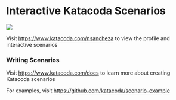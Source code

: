 # Interactive Katacoda Scenarios

[![](http://shields.katacoda.com/katacoda/nsancheza/count.svg)](https://www.katacoda.com/nsancheza "Get your profile on Katacoda.com")

Visit https://www.katacoda.com/nsancheza to view the profile and interactive scenarios

### Writing Scenarios
Visit https://www.katacoda.com/docs to learn more about creating Katacoda scenarios

For examples, visit https://github.com/katacoda/scenario-example
